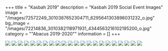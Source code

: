 +++
title = "Kasbah 2019"
description = "Kasbah 2019 Social Event Images"
image = "/images/72572249_3010387652304711_6295641303896031232_o.jpg"
bg_image = "/images/72214836_3010382118971931_4344563216102195200_o.jpg"
category = ""Abacus 2019-2020""
information = []
+++

![](/images/71739452_3010382838971859_1845037424019767296_o.jpg)
![](/images/71773066_3010386738971469_6095007928207540224_o.jpg)
![](/images/71800914_3010376678972475_1233253649493262336_o.jpg)
![](/images/71857858_3010386968971446_4063879844813864960_o.jpg)
![](/images/71858627_3010376362305840_3170593008785555456_o.jpg)
![](/images/71867502_3010388068971336_3296412130101690368_o.jpg)
![](/images/71912747_3010378462305630_2984409195865964544_o.jpg)
![](/images/71942840_3010378445638965_6800854102151528448_o.jpg)
![](/images/71948512_3010385775638232_6883353045153873920_o.jpg)
![](/images/72039843_3010388312304645_9081652985263554560_o.jpg)
![](/images/72115578_3010389772304499_4736840021108064256_o.jpg)
![](/images/72129599_3010376482305828_1880906671593619456_o.jpg)
![](/images/72214836_3010382118971931_4344563216102195200_o-1.jpg)
![](/images/72270661_3010377792305697_3891453984669433856_o.jpg)
![](/images/72322245_3010380615638748_5135393929406971904_o.jpg)
![](/images/72342928_3010380185638791_5308313788099854336_o.jpg)
![](/images/72348012_3010376668972476_7999871970327920640_o.jpg)
![](/images/72414764_3010379078972235_3386503806484217856_o.jpg)
![](/images/72572249_3010387652304711_6295641303896031232_o-1.jpg)
![](/images/72730267_3010378022305674_1503365761941372928_o.jpg)
![](/images/72789531_3010387398971403_6918625442597437440_o.jpg)
![](/images/72957902_3010377002305776_4040790354033639424_o.jpg)
